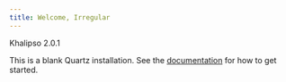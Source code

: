 ```yaml
---
title: Welcome, Irregular
---
```

Khalipso 2.0.1

This is a blank Quartz installation.
See the [documentation](https://quartz.jzhao.xyz) for how to get started.
